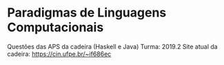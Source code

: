 # Paradigmas de Linguagens Computacionais
Questões das APS da cadeira (Haskell e Java)
Turma: 2019.2
Site atual da cadeira: https://cin.ufpe.br/~if686ec
